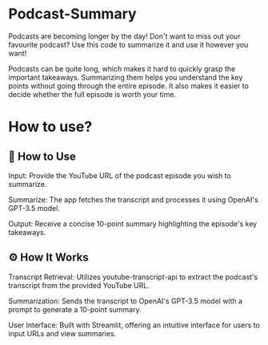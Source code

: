 # Podcast-Summary
Podcasts are becoming longer by the day! Don't want to miss out your favourite podcast? Use this code to summarize it and use it however you want!

Podcasts can be quite long, which makes it hard to quickly grasp the important takeaways.
Summarizing them helps you understand the key points without going through the entire episode.
It also makes it easier to decide whether the full episode is worth your time.

# How to use?

## 🚀 How to Use
Input: Provide the YouTube URL of the podcast episode you wish to summarize.

Summarize: The app fetches the transcript and processes it using OpenAI's GPT-3.5 model.

Output: Receive a concise 10-point summary highlighting the episode's key takeaways.


## ⚙️ How It Works
Transcript Retrieval: Utilizes youtube-transcript-api to extract the podcast's transcript from the provided YouTube URL.

Summarization: Sends the transcript to OpenAI's GPT-3.5 model with a prompt to generate a 10-point summary.

User Interface: Built with Streamlit, offering an intuitive interface for users to input URLs and view summaries.


